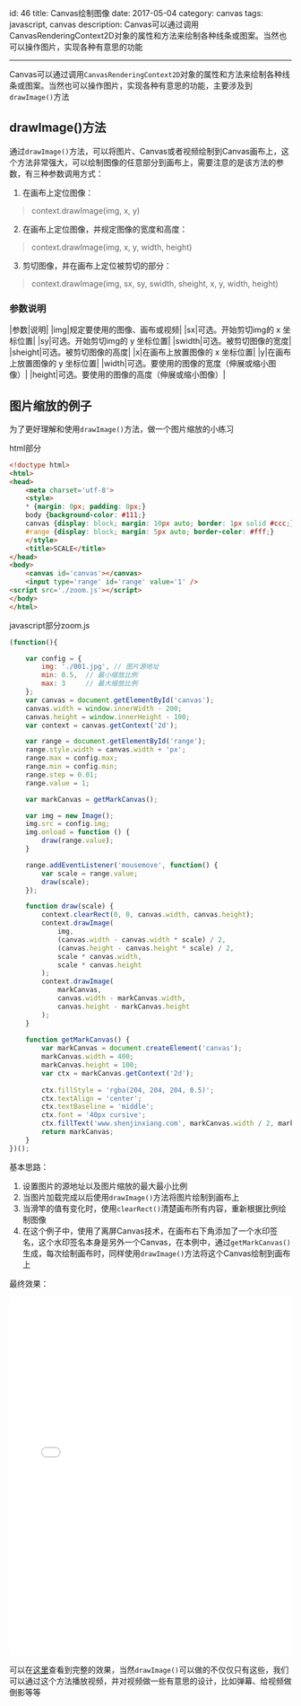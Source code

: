 id: 46
title: Canvas绘制图像
date: 2017-05-04
category: canvas
tags: javascript, canvas
description: Canvas可以通过调用CanvasRenderingContext2D对象的属性和方法来绘制各种线条或图案。当然也可以操作图片，实现各种有意思的功能

------
Canvas可以通过调用`CanvasRenderingContext2D`对象的属性和方法来绘制各种线条或图案。当然也可以操作图片，实现各种有意思的功能，主要涉及到`drawImage()`方法

## drawImage()方法
通过`drawImage()`方法，可以将图片、Canvas或者视频绘制到Canvas画布上，这个方法非常强大，可以绘制图像的任意部分到画布上，需要注意的是该方法的参数，有三种参数调用方式：
 1. 在画布上定位图像：

> context.drawImage(img, x, y)

 2. 在画布上定位图像，并规定图像的宽度和高度：

> context.drawImage(img, x, y, width, height)

 3. 剪切图像，并在画布上定位被剪切的部分：

> context.drawImage(img, sx, sy, swidth, sheight, x, y, width, height)

### 参数说明

|参数|说明|
|img|规定要使用的图像、画布或视频|
|sx|可选。开始剪切img的 x 坐标位置|
|sy|可选。开始剪切img的 y 坐标位置|
|swidth|可选。被剪切图像的宽度|
|sheight|可选。被剪切图像的高度|
|x|在画布上放置图像的 x 坐标位置|
|y|在画布上放置图像的 y 坐标位置|
|width|可选。要使用的图像的宽度（伸展或缩小图像）|
|height|可选。要使用的图像的高度（伸展或缩小图像）|

## 图片缩放的例子
为了更好理解和使用`drawImage()`方法，做一个图片缩放的小练习

html部分
```html
<!doctype html>
<html>
<head>
	<meta charset='utf-8'>
	<style>
	* {margin: 0px; padding: 0px;}
	body {background-color: #111;}
	canvas {display: block; margin: 10px auto; border: 1px solid #ccc;}
	#range {display: block; margin: 5px auto; border-color: #fff;}
	</style>
	<title>SCALE</title>
</head>
<body>
	<canvas id='canvas'></canvas>
	<input type='range' id='range' value='1' />
<script src='./zoom.js'></script>
</body>
</html>
```

javascript部分zoom.js
```javascript
(function(){

	var config = {
		img: './001.jpg', // 图片源地址
		min: 0.5,  // 最小缩放比例
		max: 3     // 最大缩放比例
	};
	var canvas = document.getElementById('canvas');
	canvas.width = window.innerWidth - 200;
	canvas.height = window.innerHeight - 100;
	var context = canvas.getContext('2d');

	var range = document.getElementById('range');
	range.style.width = canvas.width + 'px';
	range.max = config.max;
	range.min = config.min;
	range.step = 0.01;
	range.value = 1;

	var markCanvas = getMarkCanvas();

	var img = new Image();
	img.src = config.img;
	img.onload = function () {
		draw(range.value);
	}

	range.addEventListener('mousemove', function() {
		var scale = range.value;
		draw(scale);
	});

	function draw(scale) {
		context.clearRect(0, 0, canvas.width, canvas.height);
		context.drawImage(
			img, 
			(canvas.width - canvas.width * scale) / 2,
			(canvas.height - canvas.height * scale) / 2,
			scale * canvas.width,
			scale * canvas.height
		);
		context.drawImage(
			markCanvas,
			canvas.width - markCanvas.width,
			canvas.height - markCanvas.height
		);
	}
	
	function getMarkCanvas() {
		var markCanvas = document.createElement('canvas');
		markCanvas.width = 400;
		markCanvas.height = 100;
		var ctx = markCanvas.getContext('2d');
		
		ctx.fillStyle = 'rgba(204, 204, 204, 0.5)';
		ctx.textAlign = 'center';
		ctx.textBaseline = 'middle';
		ctx.font = '40px cursive';
		ctx.fillText('www.shenjinxiang.com', markCanvas.width / 2, markCanvas.height / 2, 340);
		return markCanvas;
	}
})();
```

基本思路：
1. 设置图片的源地址以及图片缩放的最大最小比例
2. 当图片加载完成以后使用`drawImage()`方法将图片绘制到画布上
3. 当滑竿的值有变化时，使用`clearRect()`清楚画布所有内容，重新根据比例绘制图像
4. 在这个例子中，使用了离屏Canvas技术，在画布右下角添加了一个水印签名，这个水印签名本身是另外一个Canvas，在本例中，通过`getMarkCanvas()`生成，每次绘制画布时，同样使用`drawImage()`方法将这个Canvas绘制到画布上

最终效果：
<iframe src='/static/canvas/2017/05/04/001.html' width='100%' height='640px' frameborder='0' ></iframe>

可以在[这里](/static/canvas/2016/08/23/zoom/index.html)查看到完整的效果，当然`drawImage()`可以做的不仅仅只有这些，我们可以通过这个方法播放视频，并对视频做一些有意思的设计，比如弹幕、给视频做倒影等等
